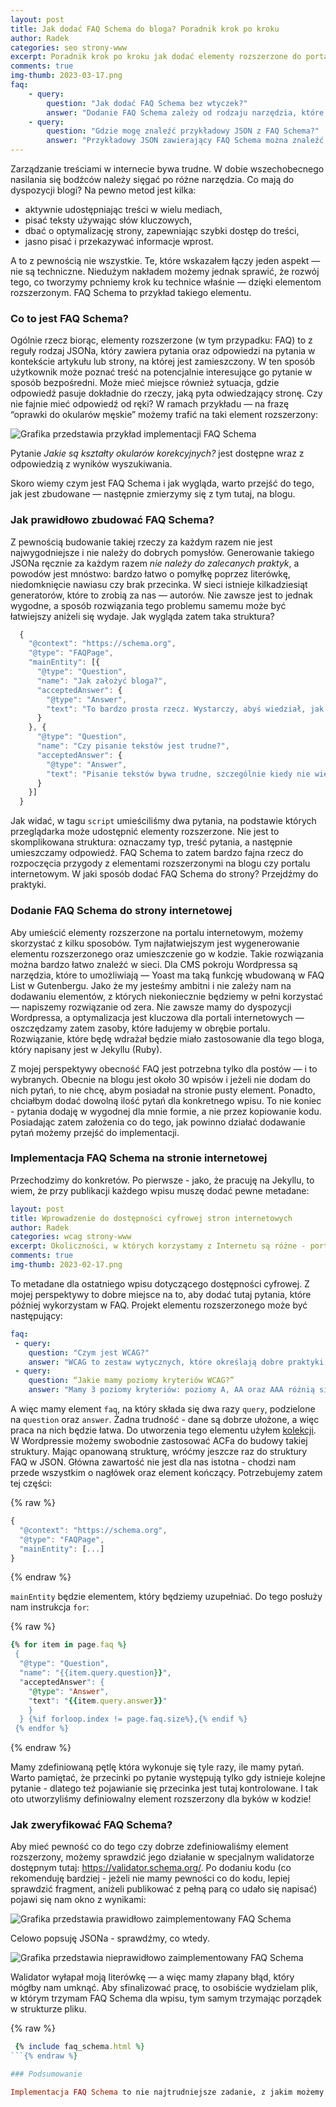```yaml
---
layout: post
title: Jak dodać FAQ Schema do bloga? Poradnik krok po kroku
author: Radek
categories: seo strony-www
excerpt: Poradnik krok po kroku jak dodać elementy rozszerzone do portalu internetowego.
comments: true
img-thumb: 2023-03-17.png
faq:
    - query:
        question: "Jak dodać FAQ Schema bez wtyczek?"
        answer: "Dodanie FAQ Schema zależy od rodzaju narzędzia, które używasz w swoim portalu. Dla Wordpressa można do tego wykorzystać np.: ACF."
    - query:
        question: "Gdzie mogę znaleźć przykładowy JSON z FAQ Schema?"
        answer: "Przykładowy JSON zawierający FAQ Schema można znaleźć na stronie schema.org, definiującej strukturę takich danych jak FAQ Schema."  
---
```


Zarządzanie treściami w internecie bywa trudne. W dobie wszechobecnego nasilania się bodźców należy sięgać po różne narzędzia. Co mają do dyspozycji blogi? Na pewno metod jest kilka:
* aktywnie udostępniając treści w wielu mediach,
* pisać teksty używając słów kluczowych,
* dbać o optymalizację strony, zapewniając szybki dostęp do treści,
* jasno pisać i przekazywać informacje wprost.

A to z pewnością nie wszystkie. Te, które wskazałem łączy jeden aspekt — nie są techniczne. Niedużym nakładem możemy jednak sprawić, że rozwój tego, co tworzymy pchniemy krok ku technice właśnie — dzięki elementom rozszerzonym. FAQ Schema to przykład takiego elementu. 

### Co to jest FAQ Schema?
Ogólnie rzecz biorąc, elementy rozszerzone (w tym przypadku: FAQ) to z reguły rodzaj JSONa, który zawiera pytania oraz odpowiedzi na pytania w kontekście artykułu lub strony, na której jest zamieszczony. W ten sposób użytkownik może poznać treść na potencjalnie interesujące go pytanie w sposób bezpośredni. Może mieć miejsce również sytuacja, gdzie odpowiedź pasuje dokładnie do rzeczy, jaką pyta odwiedzający stronę. Czy nie fajnie mieć odpowiedź od ręki? W ramach przykładu — na frazę “oprawki do okularów męskie” możemy trafić na taki element rozszerzony:

![Grafika przedstawia przykład implementacji FAQ Schema]({{site.baseurl}}/img/post-img/2023-03-11/przyklad-faq-schema.png)

Pytanie *Jakie są kształty okularów korekcyjnych?* jest dostępne wraz z odpowiedzią z wyników wyszukiwania.
 
Skoro wiemy czym jest FAQ Schema i jak wygląda, warto przejść do tego, jak jest zbudowane — następnie zmierzymy się z tym tutaj, na blogu.

### Jak prawidłowo zbudować FAQ Schema?

Z pewnością budowanie takiej rzeczy za każdym razem nie jest najwygodniejsze i nie należy do dobrych pomysłów. Generowanie takiego JSONa ręcznie za każdym razem *nie należy do zalecanych praktyk*, a powodów jest mnóstwo: bardzo łatwo o pomyłkę poprzez literówkę, niedomknięcie nawiasu czy brak przecinka. W sieci istnieje kilkadziesiąt generatorów, które to zrobią za nas — autorów. Nie zawsze jest to jednak wygodne, a sposób rozwiązania tego problemu samemu może być łatwiejszy aniżeli się wydaje. Jak wygląda zatem taka struktura?

```js
  {
    "@context": "https://schema.org",
    "@type": "FAQPage",
    "mainEntity": [{
      "@type": "Question",
      "name": "Jak założyć bloga?",
      "acceptedAnswer": {
        "@type": "Answer",
        "text": "To bardzo prosta rzecz. Wystarczy, abyś wiedział, jak obsłużyć komputer."
      }
    }, {
      "@type": "Question",
      "name": "Czy pisanie tekstów jest trudne?",
      "acceptedAnswer": {
        "@type": "Answer",
        "text": "Pisanie tekstów bywa trudne, szczególnie kiedy nie wiesz, co chcesz napisać."
      }
    }]
  }
```

Jak widać, w tagu `script` umieściliśmy dwa pytania, na podstawie których przeglądarka może udostępnić elementy rozszerzone. Nie jest to skomplikowana struktura: oznaczamy typ, treść pytania, a następnie umieszczamy odpowiedź. FAQ Schema to zatem bardzo fajna rzecz do rozpoczęcia przygody z elementami rozszerzonymi na blogu czy portalu internetowym. W jaki sposób dodać FAQ Schema do strony? Przejdźmy do praktyki.

### Dodanie FAQ Schema do strony internetowej

Aby umieścić elementy rozszerzone na portalu internetowym, możemy skorzystać z kilku sposobów. Tym najłatwiejszym jest wygenerowanie elementu rozszerzonego oraz umieszczenie go w kodzie. Takie rozwiązania można bardzo łatwo znaleźć w sieci. Dla CMS pokroju Wordpressa są narzędzia, które to umożliwiają — Yoast ma taką funkcję wbudowaną w FAQ List w Gutenbergu. Jako że my jesteśmy ambitni i nie zależy nam na dodawaniu elementów, z których niekoniecznie będziemy w pełni korzystać — napiszemy rozwiązanie od zera. Nie zawsze mamy do dyspozycji Wordpressa, a optymalizacja jest kluczowa dla portali internetowych — oszczędzamy zatem zasoby, które ładujemy w obrębie portalu. Rozwiązanie, które będę wdrażał będzie miało zastosowanie dla tego bloga, który napisany jest w Jekyllu (Ruby).

Z mojej perspektywy obecność FAQ jest potrzebna tylko dla postów — i to wybranych. Obecnie na blogu jest około 30 wpisów i jeżeli nie dodam do nich pytań, to nie chcę, abym posiadał na stronie pusty element. Ponadto, chciałbym dodać dowolną ilość pytań dla konkretnego wpisu. To nie koniec - pytania dodaję w wygodnej dla mnie formie, a nie przez kopiowanie kodu. Posiadając zatem założenia co do tego, jak powinno działać dodawanie pytań możemy przejść do implementacji.

### Implementacja FAQ Schema na stronie internetowej

Przechodzimy do konkretów. Po pierwsze - jako, że pracuję na Jekyllu, to wiem, że przy publikacji każdego wpisu muszę dodać pewne metadane:

```yaml
layout: post
title: Wprowadzenie do dostępności cyfrowej stron internetowych
author: Radek
categories: wcag strony-www
excerpt: Okoliczności, w których korzystamy z Internetu są różne - portale są ten same. Czy zawsze wygodne dla odbiorcy?
comments: true
img-thumb: 2023-02-17.png
```

To metadane dla ostatniego wpisu dotyczącego dostępności cyfrowej. Z mojej perspektywy to dobre miejsce na to, aby dodać tutaj pytania, które później wykorzystam w FAQ. Projekt elementu rozszerzonego może być następujący:

```yaml
faq:
 - query:
    question: "Czym jest WCAG?"
    answer: "WCAG to zestaw wytycznych, które określają dobre praktyki w zakresie tworzenia dostępnych cyfrowo portali internetowych."
 - query:
    question: “Jakie mamy poziomy kryteriów WCAG?”
    answer: "Mamy 3 poziomy kryteriów: poziomy A, AA oraz AAA różnią się zaawansowaniem oraz specyfiką, dzieląc w ten sposób wytyczne."  
```

A więc mamy element `faq`, na który składa się dwa razy `query`, podzielone na `question` oraz `answer`. Żadna trudność - dane są dobrze ułożone, a więc praca na nich będzie łatwa. Do utworzenia tego elementu użyłem [kolekcji](https://dev.to/this-is-learning/yaml-collections-sequences-and-mappings-4meb). W Wordpressie możemy swobodnie zastosować ACFa do budowy takiej struktury.
Mając opanowaną strukturę, wróćmy jeszcze raz do struktury FAQ w JSON. Główna zawartość nie jest dla nas istotna - chodzi nam przede wszystkim o nagłówek oraz element kończący. Potrzebujemy zatem tej części:

{% raw %}
```js
{
  "@context": "https://schema.org",
  "@type": "FAQPage",
  "mainEntity": [...]
}
```
{% endraw %}

`mainEntity` będzie elementem, który będziemy uzupełniać. Do tego posłuży nam instrukcja `for`:

 {% raw %}
```ruby
{% for item in page.faq %}
 {
  "@type": "Question",
  "name": "{{item.query.question}}",
  "acceptedAnswer": {
    "@type": "Answer",
    "text": "{{item.query.answer}}"
    }
  } {%if forloop.index != page.faq.size%},{% endif %}
 {% endfor %}
```
{% endraw %}

Mamy zdefiniowaną pętlę która wykonuje się tyle razy, ile mamy pytań. Warto pamiętać, że przecinki po pytanie występują tylko gdy istnieje kolejne pytanie - dlatego też pojawianie się przecinka jest tutaj kontrolowane. I tak oto utworzyliśmy definiowalny element rozszerzony dla byków w kodzie!

### Jak zweryfikować FAQ Schema?

Aby mieć pewność co do tego czy dobrze zdefiniowaliśmy element rozszerzony, możemy sprawdzić jego działanie w specjalnym walidatorze dostępnym tutaj:  https://validator.schema.org/. Po dodaniu kodu (co rekomenduję bardziej - jeżeli nie mamy pewności co do kodu, lepiej sprawdzić fragment, aniżeli publikować z pełną parą co udało się napisać) pojawi się nam okno z wynikami:


![Grafika przedstawia prawidłowo zaimplementowany FAQ Schema]({{site.baseurl}}/img/post-img/2023-03-11/faq-schema-prawidlowa-struktura.png)

Celowo popsuję JSONa - sprawdźmy, co wtedy. 

![Grafika przedstawia nieprawidłowo zaimplementowany FAQ Schema]({{site.baseurl}}/img/post-img/2023-03-11/faq-schema-blad.png)

Walidator wyłapał moją literówkę — a więc mamy złapany błąd, który mógłby nam umknąć.
Aby sfinalizować pracę, to osobiście wydzielam plik, w którym trzymam FAQ Schema dla wpisu, tym samym trzymając porządek w strukturze pliku.

{% raw %}
```ruby
 {% include faq_schema.html %}
```{% endraw %}

### Podsumowanie

Implementacja FAQ Schema to nie najtrudniejsze zadanie, z jakim możemy się spotkać przy rozbudowie portalu internetowego. Należy jednak pamiętać, że to mała kropla drąży skałę — krok po kroku możemy zbudować bogaty w elementy rozszerzone portal, który będzie łatwy w obsłudze nie tylko na etapie odwiedzania portalu, ale także w wynikach wyszukiwania. 
